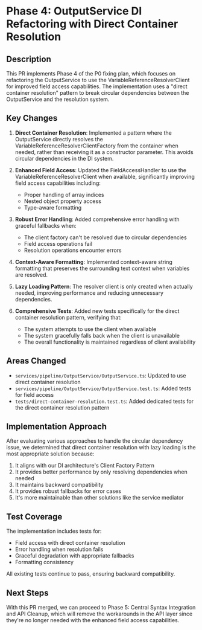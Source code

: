 # Phase 4: OutputService DI Refactoring with Direct Container Resolution

## Description

This PR implements Phase 4 of the P0 fixing plan, which focuses on refactoring the OutputService to use the VariableReferenceResolverClient for improved field access capabilities. The implementation uses a "direct container resolution" pattern to break circular dependencies between the OutputService and the resolution system.

## Key Changes

1. **Direct Container Resolution**: Implemented a pattern where the OutputService directly resolves the VariableReferenceResolverClientFactory from the container when needed, rather than receiving it as a constructor parameter. This avoids circular dependencies in the DI system.

2. **Enhanced Field Access**: Updated the FieldAccessHandler to use the VariableReferenceResolverClient when available, significantly improving field access capabilities including:
   - Proper handling of array indices
   - Nested object property access
   - Type-aware formatting

3. **Robust Error Handling**: Added comprehensive error handling with graceful fallbacks when:
   - The client factory can't be resolved due to circular dependencies
   - Field access operations fail
   - Resolution operations encounter errors

4. **Context-Aware Formatting**: Implemented context-aware string formatting that preserves the surrounding text context when variables are resolved.

5. **Lazy Loading Pattern**: The resolver client is only created when actually needed, improving performance and reducing unnecessary dependencies.

6. **Comprehensive Tests**: Added new tests specifically for the direct container resolution pattern, verifying that:
   - The system attempts to use the client when available
   - The system gracefully falls back when the client is unavailable
   - The overall functionality is maintained regardless of client availability

## Areas Changed

- `services/pipeline/OutputService/OutputService.ts`: Updated to use direct container resolution
- `services/pipeline/OutputService/OutputService.test.ts`: Added tests for field access
- `tests/direct-container-resolution.test.ts`: Added dedicated tests for the direct container resolution pattern

## Implementation Approach

After evaluating various approaches to handle the circular dependency issue, we determined that direct container resolution with lazy loading is the most appropriate solution because:

1. It aligns with our DI architecture's Client Factory Pattern
2. It provides better performance by only resolving dependencies when needed
3. It maintains backward compatibility
4. It provides robust fallbacks for error cases
5. It's more maintainable than other solutions like the service mediator

## Test Coverage

The implementation includes tests for:
- Field access with direct container resolution
- Error handling when resolution fails
- Graceful degradation with appropriate fallbacks
- Formatting consistency

All existing tests continue to pass, ensuring backward compatibility.

## Next Steps

With this PR merged, we can proceed to Phase 5: Central Syntax Integration and API Cleanup, which will remove the workarounds in the API layer since they're no longer needed with the enhanced field access capabilities.